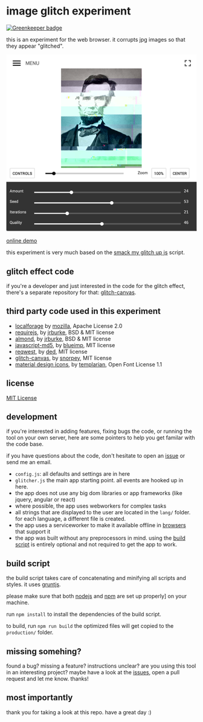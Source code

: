 image glitch experiment
===

[![Greenkeeper badge](https://badges.greenkeeper.io/snorpey/jpg-glitch.svg)](https://greenkeeper.io/)

this is an experiment for the web browser. it corrupts jpg images so that they appear "glitched".

[![glitch experiment screen shot](images/screenshot.png)](http://snorpey.github.io/jpg-glitch/)

[online demo](http://snorpey.github.io/jpg-glitch/)

this experiment is very much based on the [smack my glitch up js](https://github.com/Hugosslade/smackmyglitchupjs) script.

glitch effect code
---
if you're a developer and just interested in the code for the glitch effect, there's a separate repository for that: [glitch-canvas](https://github.com/snorpey/glitch-canvas).

third party code used in this experiment
---
* [localforage](https://github.com/mozilla/localForage) by [mozilla](https://github.com/mozilla), Apache License 2.0
* [requirejs](http://requirejs.org/), by [jrburke](https://github.com/jrburke), BSD & MIT license
* [almond](https://github.com/jrburke/almond), by [jrburke](https://github.com/jrburke), BSD & MIT license
* [javascript-md5](https://blueimp.github.io/JavaScript-MD5/), by [blueimp](https://github.com/blueimp), MIT license
* [reqwest](https://github.com/ded/reqwest/), by [ded](https://github.com/ded), MIT license
* [glitch-canvas](https://github.com/snorpey/glitch-canvas/), by [snorpey](https://github.com/snorpey), MIT license
* [material design icons](https://github.com/Templarian/MaterialDesign), by [templarian](https://github.com/templarian), Open Font License 1.1

license
---
[MIT License](LICENSE)

development
---
if you're interested in adding features, fixing bugs the code, or running the tool on your own server, here are some pointers to help you get familar with the code base.

if you have questions about the code, don't hesitate to open an [issue](issues) or send me an email.

* ``config.js``: all defaults and settings are in here
* ``glitcher.js`` the main app starting point. all events are hooked up in here.
* the app does not use any big dom libraries or app frameworks (like jquery, angular or react)
* where possible, the app uses webworkers for complex tasks
* all strings that are displayed to the user are located in the ``lang/`` folder. for each language, a different file is created.
* the app uses a serviceworker to make it available offline in [browsers](http://caniuse.com/#feat=serviceworkers) that support it
* the app was built without any preprocessors in mind. using the [build script](#build-script) is entirely optional and not required to get the app to work.

build script
---
the build script takes care of concatenating and minifying all scripts and styles. it uses [gruntjs](http://gruntjs.com/).

please make sure that both [nodejs](http://nodejs.org/) and [npm](http://npmjs.com) are set up properly] on your machine.

run ```npm install``` to install the dependencies of the build script.

to build, run ```npm run build``` the optimized files will get copied to the ```production/``` folder.

missing somehing?
---

found a bug? missing a feature? instructions unclear? are you using this tool in an interesting project? maybe have a look at the [issues](../../issues), open a pull request and let me know. thanks!

most importantly
---

thank you for taking a look at this repo. have a great day :)

